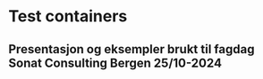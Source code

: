 # Test containers 
## Presentasjon og eksempler brukt til fagdag Sonat Consulting Bergen 25/10-2024
